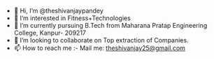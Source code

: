 - 👋 Hi, I’m @theshivanjaypandey
- 👀 I’m interested in Fitness+Technologies
- 🌱 I’m currently pursuing B.Tech from Maharana Pratap Engineering College, Kanpur- 209217
- 💞️ I’m looking to collaborate on Top extraction of Companies.
- 📫 How to reach me :- Mail me: theshivanjay25@gmail.com

<!---
theshivanjaypandey/theshivanjaypandey is a ✨ special ✨ repository because its `README.md` (this file) appears on your GitHub profile.
You can click the Preview link to take a look at your changes.
--->
